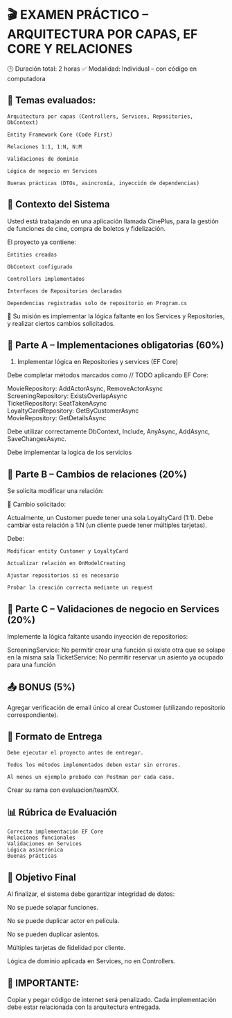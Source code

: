 ﻿# 🎬 EXAMEN PRÁCTICO – ARQUITECTURA POR CAPAS, EF CORE Y RELACIONES
🕒 Duración total: 2 horas
✅ Modalidad: Individual – con código en computadora
## 🧠 Temas evaluados:

	Arquitectura por capas (Controllers, Services, Repositories, DbContext)

	Entity Framework Core (Code First)

	Relaciones 1:1, 1:N, N:M

	Validaciones de dominio

	Lógica de negocio en Services

	Buenas prácticas (DTOs, asincronía, inyección de dependencias)

## 🧩 Contexto del Sistema

Usted está trabajando en una aplicación llamada CinePlus, para la gestión de funciones de cine, compra de boletos y fidelización.

El proyecto ya contiene:

	Entities creadas

	DbContext configurado

	Controllers implementados

	Interfaces de Repositories declaradas

	Dependencias registradas solo de repositorio en Program.cs

🚩 Su misión es implementar la lógica faltante en los Services y Repositories, y realizar ciertos cambios solicitados.

## 📌 Parte A – Implementaciones obligatorias (60%)
1. Implementar lógica en Repositories y services (EF Core)

Debe completar métodos marcados como // TODO aplicando EF Core:


MovieRepository:	AddActorAsync, RemoveActorAsync	
ScreeningRepository:	ExistsOverlapAsync	
TicketRepository:	SeatTakenAsync	
LoyaltyCardRepository:	GetByCustomerAsync	
MovieRepository:	GetDetailsAsync	

Debe utilizar correctamente DbContext, Include, AnyAsync, AddAsync, SaveChangesAsync.

Debe implementar la logica de los servicios

## 📌 Parte B – Cambios de relaciones (20%)

Se solicita modificar una relación:

🔄 Cambio solicitado:

Actualmente, un Customer puede tener una sola LoyaltyCard (1:1).
Debe cambiar esta relación a 1:N (un cliente puede tener múltiples tarjetas).

Debe:

	Modificar entity Customer y LoyaltyCard

	Actualizar relación en OnModelCreating

	Ajustar repositorios si es necesario

	Probar la creación correcta mediante un request

## 📌 Parte C – Validaciones de negocio en Services (20%)

Implemente la lógica faltante usando inyección de repositorios:

ScreeningService:	No permitir crear una función si existe otra que se solape en la misma sala
TicketService:	No permitir reservar un asiento ya ocupado para una función	
## 📤 BONUS (5%)

Agregar verificación de email único al crear Customer (utilizando repositorio correspondiente).

## 📎 Formato de Entrega

	Debe ejecutar el proyecto antes de entregar.

	Todos los métodos implementados deben estar sin errores.

	Al menos un ejemplo probado con Postman por cada caso.

Crear su rama con evaluacion/teamXX.

## 📊 Rúbrica de Evaluación

	Correcta implementación EF Core	
	Relaciones funcionales	
	Validaciones en Services	
	Lógica asincrónica	
	Buenas prácticas	

## 🎯 Objetivo Final

Al finalizar, el sistema debe garantizar integridad de datos:

No se puede solapar funciones.

No se puede duplicar actor en película.

No se pueden duplicar asientos.

Múltiples tarjetas de fidelidad por cliente.

Lógica de dominio aplicada en Services, no en Controllers.

## 📌 IMPORTANTE:
Copiar y pegar código de internet será penalizado. Cada implementación debe estar relacionada con la arquitectura entregada.